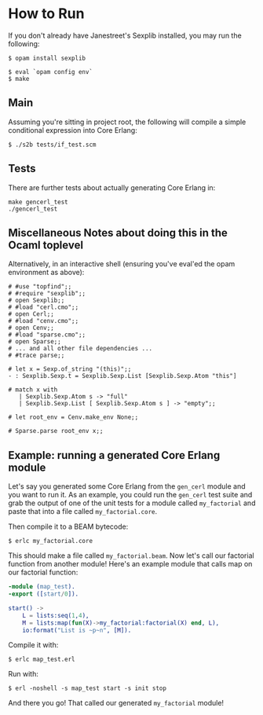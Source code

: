 
# How to Run

If you don't already have Janestreet's Sexplib installed, you may run the
following:

```
$ opam install sexplib

$ eval `opam config env`
$ make
```

## Main

Assuming you're sitting in project root, the following will compile a simple
conditional expression into Core Erlang:

```
$ ./s2b tests/if_test.scm
```

## Tests

There are further tests about actually generating Core Erlang in:

```
make gencerl_test
./gencerl_test
```

## Miscellaneous Notes about doing this in the Ocaml toplevel

Alternatively, in an interactive shell (ensuring you've eval'ed the opam environment as above):

```
# #use "topfind";;
# #require "sexplib";;
# open Sexplib;;
# #load "cerl.cmo";;
# open Cerl;;
# #load "cenv.cmo";;
# open Cenv;;
# #load "sparse.cmo";;
# open Sparse;;
# ... and all other file dependencies ... 
# #trace parse;;

# let x = Sexp.of_string "(this)";;
- : Sexplib.Sexp.t = Sexplib.Sexp.List [Sexplib.Sexp.Atom "this"]

# match x with 
   | Sexplib.Sexp.Atom s -> "full"
   | Sexplib.Sexp.List [ Sexplib.Sexp.Atom s ] -> "empty";;

# let root_env = Cenv.make_env None;;

# Sparse.parse root_env x;;

```

## Example: running a generated Core Erlang module

Let's say you generated some Core Erlang from the `gen_cerl` module and you want
to run it.  As an example, you could run the `gen_cerl` test suite and grab the
output of one of the unit tests for a module called `my_factorial` and paste
that into a file called `my_factorial.core`.

Then compile it to a BEAM bytecode:

```
$ erlc my_factorial.core
```

This should make a file called `my_factorial.beam`. 
Now let's call our factorial function from another module! 
Here's an example module that calls map on our factorial function:

```erlang
-module (map_test).
-export ([start/0]).

start() ->
    L = lists:seq(1,4),
    M = lists:map(fun(X)->my_factorial:factorial(X) end, L),
    io:format("List is ~p~n", [M]).
```

Compile it with:
```
$ erlc map_test.erl
```

Run with:
```
$ erl -noshell -s map_test start -s init stop
```
And there you go! That called our generated `my_factorial` module!

